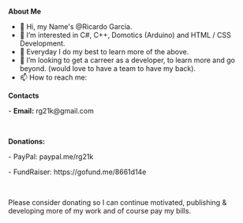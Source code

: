 <strong/>About Me</strong><br/>
- 👋 Hi, my Name's @Ricardo Garcia.
- 👀 I’m interested in C#, C++, Domotics (Arduino) and HTML / CSS Development.
- 🌱 Everyday I do my best to learn more of the above.
- 💞️ I’m looking to get a carreer as a developer, to learn more and go beyond. (would love to have a team to have my back).
- 📫 How to reach me:

<p><strong>Contacts</strong></p>
<p>- <strong>Email:</strong> rg21k@gmail.com</p><br/>
<p><strong>Donations:</strong></p>  
<p>-     PayPal: paypal.me/rg21k</p>
<p>- FundRaiser: https://gofund.me/8661d14e</p><br/>
<p>Please consider donating so I can continue motivated, publishing & developing more of my work and of course pay my bills.</p>



<!---
RG21K/RG21K is a ✨ special ✨ repository because its `README.md` (this file) appears on your GitHub profile.
You can click the Preview link to take a look at your changes.
--->

